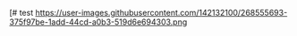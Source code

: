 [# test
https://user-images.githubusercontent.com/142132100/268555693-375f97be-1add-44cd-a0b3-519d6e694303.png
